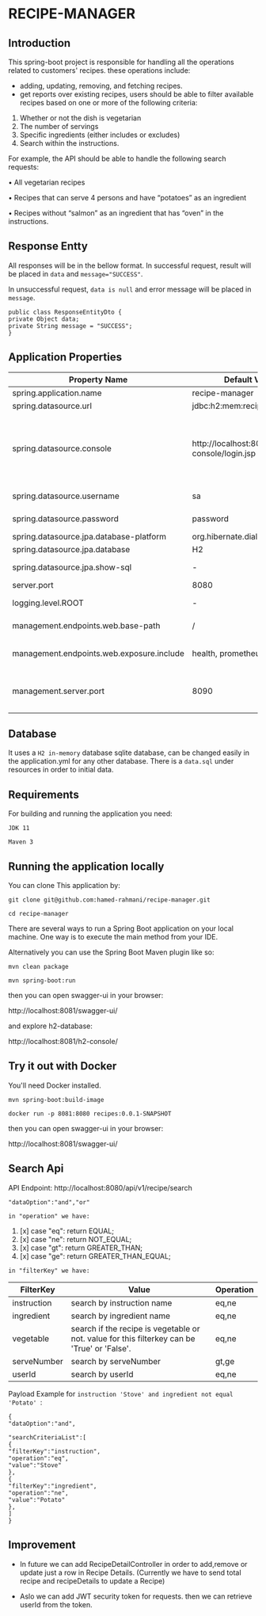 # RECIPE-MANAGER

## Introduction

This spring-boot project is responsible for handling all the operations related to customers' recipes.
these operations include:

* adding, updating, removing, and fetching recipes.
* get reports over existing recipes, users should be able to filter available recipes
  based on one or more of the following criteria:

1. Whether or not the dish is vegetarian
2. The number of servings
3. Specific ingredients (either includes or excludes)
4. Search within the instructions.

For example, the API should be able to handle the following search requests:

• All vegetarian recipes

• Recipes that can serve 4 persons and have “potatoes” as an ingredient

• Recipes without “salmon” as an ingredient that has “oven” in the instructions.

## Response Entty

All responses will be in the bellow format.
In successful request, result will be placed in `data` and `message="SUCCESS"`.

In unsuccessful request, `data is null` and error message will be placed in `message`.

```
public class ResponseEntityDto {
private Object data;
private String message = "SUCCESS";
}
```

## Application Properties

| Property Name                           | Default Value            | Description                                                                                                                   |
|-----------------------------------------|--------------------------|-------------------------------------------------------------------------------------------------------------------------------|
| spring.application.name                 | recipe-manager           | -                                                                                                                             |
| spring.datasource.url                   | jdbc:h2:mem:recipeApp       | jdbc connection string                                                                                                        |
| spring.datasource.console               | http://localhost:8080/h2-console/login.jsp            | After starting the application, we can navigate to http://localhost:8080/h2-console, which will present us with a login page. |
| spring.datasource.username              | sa                        | username to connect to db                                                                                                     |
| spring.datasource.password              | password                        |  password to connect to db                                                                                                     |
| spring.datasource.jpa.database-platform | org.hibernate.dialect.H2Dialect |  -                                                                                                                             |
| spring.datasource.jpa.database          | H2                       |  -                                                                                                                             |
| spring.datasource.jpa.show-sql          | -                        |  for debugging purposes, set to true                                                                                           |
| server.port                             | 8080                     |  server port                                                                                                                   |
|logging.level.ROOT|-|defines the root log level. suggested value: `INFO`|
|management.endpoints.web.base-path|/|management APIs will be served under this path|
|management.endpoints.web.exposure.include|health, prometheus|defines the information to be exposed via this endpoint|
|management.server.port|8090|defines the management server port. health and metrics APIs will be available in this port|

## Database

It uses a `H2 in-memory` database sqlite database, can be changed easily in the application.yml for any other database.
There is a `data.sql` under resources in order to initial data.

## Requirements

For building and running the application you need:

`JDK 11`

`Maven 3`

## Running the application locally
You can clone This application by:


`git clone git@github.com:hamed-rahmani/recipe-manager.git`

`cd recipe-manager`

There are several ways to run a Spring Boot application on your local machine. One way is to execute the main method
from your IDE.

Alternatively you can use the Spring Boot Maven plugin like so:

`mvn clean package`

`mvn spring-boot:run`

then you can open swagger-ui in your browser:

http://localhost:8081/swagger-ui/

and explore h2-database:

http://localhost:8081/h2-console/

## Try it out with Docker

You'll need Docker installed.

`mvn spring-boot:build-image`

`docker run -p 8081:8080 recipes:0.0.1-SNAPSHOT`

then you can open swagger-ui in your browser:

http://localhost:8081/swagger-ui/

## Search Api

API Endpoint: http://localhost:8080/api/v1/recipe/search

`"dataOption":"and","or"`

`in "operation" we have:`

1. [x] case "eq": return EQUAL;
2. [x] case "ne": return NOT_EQUAL;
3. [x] case "gt": return GREATER_THAN;
4. [x] case "ge": return GREATER_THAN_EQUAL;

`in "filterKey" we have:`

FilterKey                          |  Value            | Operation |
|-----------------------------------------|--------------------------|-----------|
| instruction                 | search by instruction name           | eq,ne     |
| ingredient                   | search by ingredient name      | eq,ne     |
| vegetable              | search if the recipe is vegetable or not. value for this filterkey can be 'True' or 'False'.           | eq,ne     |
| serveNumber             | search by serveNumber                        | gt,ge     |
| userId             | search by userId                       | eq,ne     |

Payload Example for `instruction 'Stove' and ingredient not equal 'Potato' `:

```
{
"dataOption":"and",

"searchCriteriaList":[
{
"filterKey":"instruction",
"operation":"eq",
"value":"Stove"
},
{
"filterKey":"ingredient",
"operation":"ne",
"value":"Potato"
},
]
}
```

## Improvement

- In future we can add RecipeDetailController in order to add,remove or update just a row in Recipe Details.
(Currently we have to send total recipe and recipeDetails to update a Recipe)

- Aslo we can add JWT security token for requests. then we can retrieve userId from the token.

